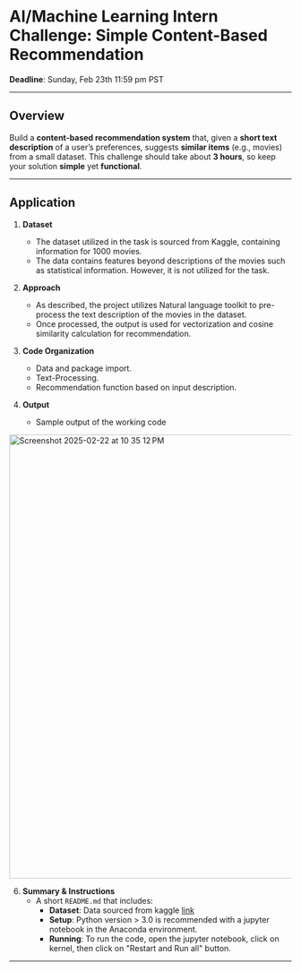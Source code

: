 # AI/Machine Learning Intern Challenge: Simple Content-Based Recommendation

**Deadline**: Sunday, Feb 23th 11:59 pm PST

---

## Overview

Build a **content-based recommendation system** that, given a **short text description** of a user’s preferences, suggests **similar items** (e.g., movies) from a small dataset. This challenge should take about **3 hours**, so keep your solution **simple** yet **functional**.

---

## Application

1. **Dataset**  
   - The dataset utilized in the task is sourced from Kaggle, containing information for 1000 movies.
   - The data contains features beyond descriptions of the movies such as statistical information. However, it is not utilized for the task.

2. **Approach**  
   - As described, the project utilizes Natural language toolkit to pre-process the text description of the movies in the dataset.
   - Once processed, the output is used for vectorization and cosine similarity calculation for recommendation.

3. **Code Organization**  
   - Data and package import.
   - Text-Processing.
   - Recommendation function based on input description.

4. **Output**
   - Sample output of the working code

<img width="793" alt="Screenshot 2025-02-22 at 10 35 12 PM" src="https://github.com/user-attachments/assets/3e70261d-4d45-4314-8372-1ad5190e7a33" />

 
6. **Summary & Instructions**  
   - A short `README.md` that includes:
     - **Dataset**: Data sourced from kaggle [link](https://www.kaggle.com/datasets/inductiveanks/top-1000-imdb-movies-dataset)
     - **Setup**: Python version > 3.0 is recommended with a jupyter notebook in the Anaconda environment. 
     - **Running**: To run the code, open the jupyter notebook, click on kernel, then click on "Restart and Run all" button.

---
